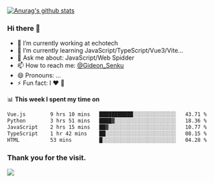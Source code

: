 [![Anurag's github stats](https://github-readme-stats.vercel.app/api?username=gideonsenku)](https://github.com/anuraghazra/github-readme-stats)
### Hi there 👋
- 🔭 I’m currently working at echotech
- 🌱 I’m currently learning JavaScript/TypeScript/Vue3/Vite...
- 💬 Ask me about: JavaScript/Web Spidder 
- 📫 How to reach me: [@Gideon_Senku](https://t.me/Gideon_Senku)
- 😄 Pronouns: ...
- ⚡ Fun fact: I ❤️ 🎵

📊 **This week I spent my time on**
<!--START_SECTION:waka-->

```txt
Vue.js        9 hrs 10 mins   ███████████░░░░░░░░░░░░░░   43.71 %
Python        3 hrs 51 mins   ████▓░░░░░░░░░░░░░░░░░░░░   18.36 %
JavaScript    2 hrs 15 mins   ██▓░░░░░░░░░░░░░░░░░░░░░░   10.77 %
TypeScript    1 hr 42 mins    ██░░░░░░░░░░░░░░░░░░░░░░░   08.15 %
HTML          53 mins         █░░░░░░░░░░░░░░░░░░░░░░░░   04.28 %
```

<!--END_SECTION:waka-->


### Thank you for the visit.
![](http://profile-counter.glitch.me/gideonsenku/count.svg)
<!--
**GideonSenku/GideonSenku** is a ✨ _special_ ✨ repository because its `README.md` (this file) appears on your GitHub profile.

Here are some ideas to get you started:

- 🔭 I’m currently working on ...
- 🌱 I’m currently learning ...
- 👯 I’m looking to collaborate on ...
- 🤔 I’m looking for help with ...
- 💬 Ask me about ...
- 📫 How to reach me: ...
- 😄 Pronouns: ...
- ⚡ Fun fact: ...
-->
